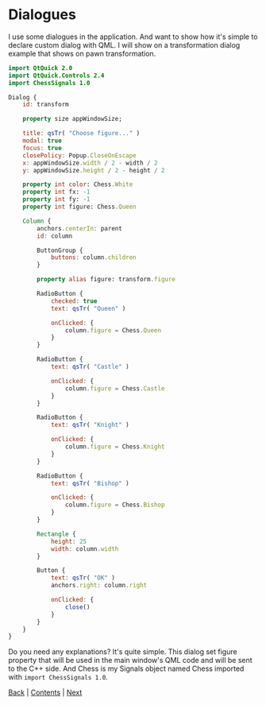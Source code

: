# Dialogues

I use some dialogues in the application. And want to show how it's simple to declare
custom dialog with QML. I will show on a transformation dialog example that shows on
pawn transformation.

```qml
import QtQuick 2.0
import QtQuick.Controls 2.4
import ChessSignals 1.0

Dialog {
    id: transform

    property size appWindowSize;

    title: qsTr( "Choose figure..." )
    modal: true
    focus: true
    closePolicy: Popup.CloseOnEscape
    x: appWindowSize.width / 2 - width / 2
    y: appWindowSize.height / 2 - height / 2

    property int color: Chess.White
    property int fx: -1
    property int fy: -1
    property int figure: Chess.Queen

    Column {
        anchors.centerIn: parent
        id: column

        ButtonGroup {
            buttons: column.children
        }

        property alias figure: transform.figure

        RadioButton {
            checked: true
            text: qsTr( "Queen" )

            onClicked: {
                column.figure = Chess.Queen
            }
        }

        RadioButton {
            text: qsTr( "Castle" )

            onClicked: {
                column.figure = Chess.Castle
            }
        }

        RadioButton {
            text: qsTr( "Knight" )

            onClicked: {
                column.figure = Chess.Knight
            }
        }

        RadioButton {
            text: qsTr( "Bishop" )

            onClicked: {
                column.figure = Chess.Bishop
            }
        }

        Rectangle {
            height: 25
            width: column.width
        }

        Button {
            text: qsTr( "OK" )
            anchors.right: column.right

            onClicked: {
                close()
            }
        }
    }
}
```

Do you need any explanations? It's quite simple. This dialog set figure property that will be used
in the main window's QML code and will be sent to the C\+\+ side. And Chess is my Signals object named
Chess imported with `import ChessSignals 1.0`.

[Back](mainwindow.md) | [Contents](../README.md) | [Next](start.md)
